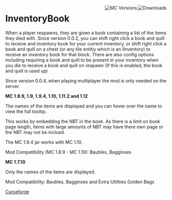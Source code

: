 <a href="http://minecraft.curseforge.com/projects/inventorybook"><img src="http://cf.way2muchnoise.eu/full_245248_downloads.svg" alt="Downloads" align="right"><img src="http://cf.way2muchnoise.eu/versions/For%20MC_245248_all.svg" alt="MC Versions" align="right"></a>

InventoryBook
============

When a player respawns, they are given a book containing a list of the items they died with. Since version 0.0.2, you can shift right click a book and quill to receive and inventory book for your current inventory, or shift right click a book and quill on a chest (or any tile entitiy which is an IInventory) to receive an inventory book for that block. There are also config options including requiring a book and quill to be present in your inventory when you die to receive a book and quill on respawn (If this is enabled, the book and quill is used up)

Since version 0.0.4, when playing multiplayer the mod is only needed on the server.

**MC 1.8.9, 1.9, 1.9.4, 1.10, 1.11.2 and 1.12**

The names of the items are displayed and you can hover over the name to view the full tooltip.

This works by embedding the NBT in the book. As there is a limit on book page length, items with large amounts of NBT may have there own page or the NBT may not be inclued.

The MC 1.9.4 jar works with MC 1.10.

Mod Compatibility (MC 1.8.9 - MC 1.10): Baubles, Bagginses




**MC 1.7.10**

Only the names of the items are displayed.

Mod Compatibility: Baubles, Bagginses and Extra Utilities Golden Bags

[Curseforge](http://minecraft.curseforge.com/projects/inventorybook)
